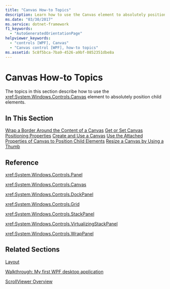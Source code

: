 ```yaml
---
title: "Canvas How-to Topics"
description: Learn how to use the Canvas element to absolutely position child elements, by means of the collection of links in this article.
ms.date: "03/30/2017"
ms.service: dotnet-framework
f1_keywords: 
  - "AutoGeneratedOrientationPage"
helpviewer_keywords: 
  - "controls [WPF], Canvas"
  - "Canvas control [WPF], how-to topics"
ms.assetid: 5c8f5bca-7ba9-4526-a9bf-0852351dbe8a
---
```

# Canvas How-to Topics

The topics in this section describe how to use the <xref:System.Windows.Controls.Canvas> element to absolutely position child elements.

## In This Section

[Wrap a Border Around the Content of a Canvas](how-to-wrap-a-border-around-the-content-of-a-canvas.md)
[Get or Set Canvas Positioning Properties](how-to-get-or-set-canvas-positioning-properties.md)
[Create and Use a Canvas](how-to-create-and-use-a-canvas.md)
[Use the Attached Properties of Canvas to Position Child Elements](how-to-use-the-attached-properties-of-canvas-to-position-child-elements.md)
[Resize a Canvas by Using a Thumb](how-to-resize-a-canvas-by-using-a-thumb.md)

## Reference

<xref:System.Windows.Controls.Panel>

<xref:System.Windows.Controls.Canvas>

<xref:System.Windows.Controls.DockPanel>

<xref:System.Windows.Controls.Grid>

<xref:System.Windows.Controls.StackPanel>

<xref:System.Windows.Controls.VirtualizingStackPanel>

<xref:System.Windows.Controls.WrapPanel>

## Related Sections

[Layout](../advanced/layout.md)

[Walkthrough: My first WPF desktop application](../get-started/walkthrough-my-first-wpf-desktop-application.md)

[ScrollViewer Overview](scrollviewer-overview.md)

